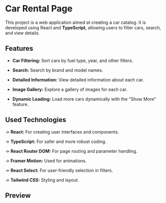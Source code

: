 # Car Rental Page

This project is a web application aimed at creating a car catalog. It is developed using React and **TypeScript**, allowing users to filter cars, search, and view details.

## Features

* **Car Filtering:** Sort cars by fuel type, year, and other filters.

* **Search:** Search by brand and model names.

* **Detailed Information:** View detailed information about each car.

* **Image Gallery:** Explore a gallery of images for each car.

* **Dynamic Loading:** Load more cars dynamically with the "Show More" feature.

## Used Technologies

-> **React:** For creating user interfaces and components.

-> **TypeScript:** For safer and more robust coding.

-> **React Router DOM:** For page routing and parameter handling.

-> **Framer Motion:** Used for animations.

-> **React Select:** For user-friendly selection in filters.

-> **Tailwind CSS:** Styling and layout.

## Preview




